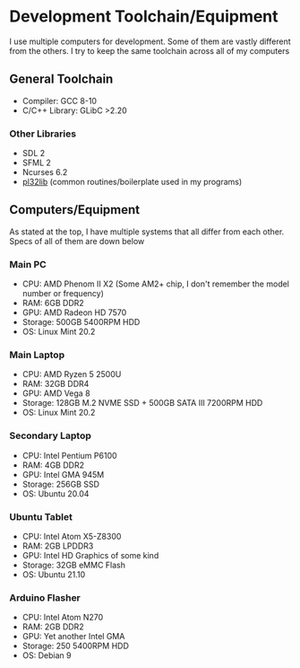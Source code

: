 # Development Toolchain/Equipment

I use multiple computers for development. Some of them are vastly different from the others.
I try to keep the same toolchain across all of my computers

## General Toolchain

- Compiler: GCC 8-10
- C/C++ Library: GLibC >2.20

### Other Libraries
- SDL 2
- SFML 2
- Ncurses 6.2
- [pl32lib](https://github.com/pocketlinux32/pl32lib) (common routines/boilerplate used in my programs)

## Computers/Equipment

As stated at the top, I have multiple systems that all differ from each other. Specs of all of them are down below

### Main PC

- CPU: AMD Phenom II X2 (Some AM2+ chip, I don't remember the model number or frequency)
- RAM: 6GB DDR2
- GPU: AMD Radeon HD 7570
- Storage: 500GB 5400RPM HDD
- OS: Linux Mint 20.2

### Main Laptop

- CPU: AMD Ryzen 5 2500U
- RAM: 32GB DDR4
- GPU: AMD Vega 8
- Storage: 128GB M.2 NVME SSD + 500GB SATA III 7200RPM HDD
- OS: Linux Mint 20.2

### Secondary Laptop

- CPU: Intel Pentium P6100
- RAM: 4GB DDR2
- GPU: Intel GMA 945M
- Storage: 256GB SSD
- OS: Ubuntu 20.04

### Ubuntu Tablet

- CPU: Intel Atom X5-Z8300
- RAM: 2GB LPDDR3
- GPU: Intel HD Graphics of some kind
- Storage: 32GB eMMC Flash
- OS: Ubuntu 21.10

### Arduino Flasher

- CPU: Intel Atom N270
- RAM: 2GB DDR2
- GPU: Yet another Intel GMA
- Storage: 250 5400RPM HDD
- OS: Debian 9
